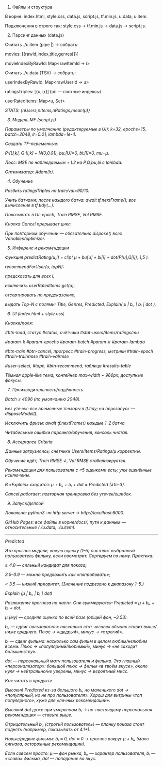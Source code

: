 1) Файлы и структура

В корне: index.html, style.css, data.js, script.js, tf.min.js, u.data, u.item.

Подключения в <head> строго так:
style.css → tf.min.js → data.js → script.js.

2) Парсинг данных (data.js)

Считать ./u.item (pipe |) → собрать:

movies: [{rawId,index,title,genres[]}]

movieIndexByRawId: Map<rawItemId → i>

Считать ./u.data (TSV) → собрать:

userIndexByRawId: Map<rawUserId → u>

ratingsTriples: [{u,i,r}] (u/i — плотные индексы)

userRatedItems: Map<u, Set<i>>

STATS: {nUsers,nItems,nRatings,mean(μ)}

3) Модель MF (script.js)

Параметры по умолчанию (редактируемые в UI):
k=32, epochs=15, batch=2048, lr=0.01, lambda=1e-4.

Создать TF-переменные:

P:[U,k], Q:[I,k] ~ N(0,0.01), bu:[U]=0, bi:[I]=0, mu=μ.

Лосс: MSE по наблюдаемым + L2 на P,Q,bu,bi с lambda.

Оптимизатор: Adam(lr).

4) Обучение

Разбить ratingsTriples на train/val=90/10.

Учить батчами; после каждого батча: await tf.nextFrame(); все вычисления в tf.tidy(...).

Показывать в UI: epoch, Train RMSE, Val RMSE.

Кнопка Cancel прерывает цикл.

При повторном обучении — обязательно dispose() всех Variables/optimizer.

5) Инференс и рекомендации

Функция predictRating(u,i) = clip( μ + bu[u] + bi[i] + dot(P[u],Q[i]), 1,5 ).

recommendForUser(u, topN):

предсказать для всех i,

исключить userRatedItems.get(u),

отсортировать по предсказанию,

выдать Top-N c полями: Title, Genres, Predicted, Explain( μ | bᵤ | bᵢ | dot ).

6) UI (index.html + style.css)

Кнопки/поля:

#btn-load, статус #status, счётчики #stat-users/items/ratings/mu

#param-k #param-epochs #param-batch #param-lr #param-lambda

#btn-train #btn-cancel, прогресс #train-progress, метрики #train-epoch #train-trainrmse #train-valrmse

#user-select, #topn, #btn-recommend, таблица #results-table

Тёмная apple-like тема; контейнер max-width ~ 960px; доступные фокусы.

7) Производительность/надёжность

Batch ≤ 4096 (по умолчанию 2048).

Без утечек: все временные тензоры в tf.tidy; на перезапуск — disposeModel().

Исключить фризы: await tf.nextFrame() каждые 1–2 батча.

Читабельные ошибки парсинга/обучения; консоль чистая.

8) Acceptance Criteria

Данные загрузились; счётчики Users/Items/Ratings/μ корректны.

Обучение идёт; Train RMSE ↓, Val RMSE стабилизируется.

Рекомендации для пользователя с ≥5 оценками есть; уже оценённые исключены.

В «Explain» сходится: μ + bᵤ + bᵢ + dot ≈ Predicted (±1e-3).

Cancel работает; повторная тренировка без утечек/ошибок.

9) Запуск/деплой

Локально: python3 -m http.server → http://localhost:8000.

GitHub Pages: все файлы в корне/docs/; пути к данным — относительные (./u.data, ./u.item).
__________
Predicted

Это прогноз модели, какую оценку (1–5) поставит выбранный пользователь фильму, если посмотрит.
Сортируем по нему. Практика:

≥ 4.0 — сильный кандидат для показа;

3.5–3.9 — можно предложить как «попробовать»;

< 3.5 — низкий приоритет.
(Значение подрезано к диапазону 1–5.)

Explain (μ | bᵤ | bᵢ | dot)

Разложение прогноза на части. Они суммируются:
Predicted ≈ μ + bᵤ + bᵢ + dot.

μ (му) — средняя оценка по всей базе (общий фон, ~3.53).

bᵤ — сдвиг пользователя: насколько этот человек обычно ставит выше/ниже среднего.
Плюс → «щедрый», минус → «строгий».

bᵢ — сдвиг фильма: насколько сам фильм в целом любим/нелюбим всеми.
Плюс → «популярный/любимый», минус → «не заходит большинству».

dot — персональный матч пользователя и фильма. Это главный «персонализатор»:
большой плюс → фильм «в твоём вкусе», около нуля → нейтрально/не уверены, минус → вероятный мисс.

Как читать в продукте

Высокий Predicted из-за большого bᵢ, но маленького dot → «популярный, но не про пользователя». Хорош для витрины «топ популярного», хуже для «личных рекомендаций».

Высокий dot даже при умеренном bᵢ → по-настоящему персональная рекомендация — ставьте выше.

Отрицательный bᵤ (строгий пользователь) — планку показа стоит поднять (например, показывать от 4.1+).

Новые/редкие фильмы: bᵢ ≈ 0, dot ≈ 0 → прогноз вокруг μ + bᵤ (мало сигнала, осторожные рекомендации).

Если совсем просто:
μ — фон рынка, bᵤ — характер пользователя, bᵢ — «слава» фильма, dot — попадание во вкус.
